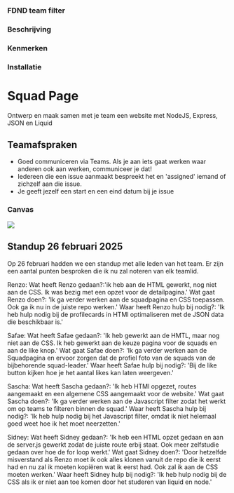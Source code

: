 ### FDND team filter

### Beschrijving

### Kenmerken

### Installatie


# Squad Page
Ontwerp en maak samen met je team een website met NodeJS, Express, JSON en Liquid


## Teamafspraken
- Goed communiceren via Teams. Als je aan iets gaat werken waar anderen ook aan werken, communiceer je dat!
- Iedereen die een issue aanmaakt bespreekt het en 'assigned' iemand of zichzelf aan die issue.
- Je geeft jezelf een start en een eind datum bij je issue
### Canvas
<img src="https://github.com/user-attachments/assets/f9d3510d-0879-4f83-b3ae-81f553a6bc98">


## Standup 26 februari 2025
Op 26 februari hadden we een standup met alle leden van het team. Er zijn een aantal punten besproken die ik nu zal noteren van elk teamlid.

Renzo: 
Wat heeft Renzo gedaan?:'ik heb aan de HTML gewerkt, nog niet aan de CSS. Ik was bezig met een opzet voor de detailpagina.' 
Wat gaat Renzo doen?: 'Ik ga verder werken aan de squadpagina en CSS toepassen. Ook ga ik nu in de juiste repo werken.' 
Waar heeft Renzo hulp bij nodig?: 'Ik heb hulp nodig bij de profilecards in HTMl optimaliseren met de JSON data die beschikbaar is.' 

Safae:
Wat heeft Safae gedaan?: 'Ik heb gewerkt aan de HMTL, maar nog niet aan de CSS. Ik heb gewerkt aan de keuze pagina voor de squads en aan de like knop.' 
Wat gaat Safae doen?: 'Ik ga verder werken aan de Squadpagina en ervoor zorgen dat de profiel foto van de squads van de bijbehorende squad-leader.'
Waar heeft Safae hulp bij nodig?: 'Bij de like button kijken hoe je het aantal likes kan laten weergeven.'

Sascha:
Wat heeft Sascha gedaan?: 'Ik heb HTMl opgezet, routes aangemaakt en een algemene CSS aangemaakt voor de website.'
Wat gaat Sascha doen?: 'Ik ga verder werken aan de Javascript filter zodat het werkt om op teams te filteren binnen de squad.'
Waar heeft Sascha hulp bij nodig?: 'Ik heb hulp nodig bij het Javascript filter, omdat ik niet helemaal goed weet hoe ik het moet neerzetten.' 

Sidney:
Wat heeft Sidney gedaan?: 'Ik heb een HTML opzet gedaan en aan de server.js gewerkt zodat de juiste route erbij staat. Ook meer zelfstudie gedaan over hoe de for loop werkt.'
Wat gaat Sidney doen?: 'Door hetzelfde misverstand als Renzo moet ik ook alles klonen vanuit de repo die ik eerst had en nu zal ik moeten kopiëren wat ik eerst had. Ook zal ik aan de CSS moeten werken.'
Waar heeft Sidney hulp bij nodig?: 'Ik heb hulp nodig bij de CSS als ik er niet aan toe komen door het studeren van liquid en node.'
